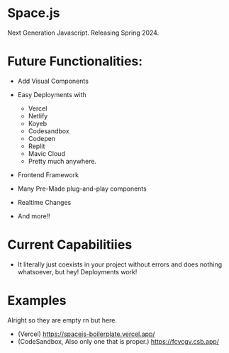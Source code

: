 # Space.js
Next Generation Javascript. Releasing Spring 2024.

# Future Functionalities:
- Add Visual Components
- Easy Deployments with
   - Vercel
   - Netlify
   - Koyeb
   - Codesandbox
   - Codepen
   - Replit
   - Mavic Cloud
   - Pretty much anywhere.

- Frontend Framework
- Many Pre-Made plug-and-play components
- Realtime Changes
- And more!!

# Current Capabilitiies
 - It literally just coexists in your project without errors and does nothing whatsoever, but hey! Deployments work!

# Examples
 Alright so they are empty rn but here.
- (Vercel) https://spacejs-boilerplate.vercel.app/
- (CodeSandbox, Also only one that is proper.) https://fcycgv.csb.app/
